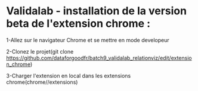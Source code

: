 # Validalab - installation de la version beta de l'extension chrome :

1-Allez sur le navigateur Chrome et se mettre en mode developeur

2-Clonez le projet(git clone https://github.com/dataforgoodfr/batch9_validalab_relationviz/edit/extension_chrome)

3-Charger l'extension en local dans les extensions chrome(chrome//extensions)
